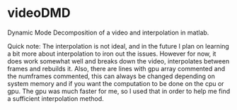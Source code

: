 # videoDMD
Dynamic Mode Decomposition of a video and interpolation in matlab.

Quick note: The interpolation is not ideal, and in the future I plan on learning 
a bit more about interpolation to iron out the issues. However for now, it does work
somewhat well and breaks down the video, interpolates between frames and rebuilds it.
Also, there are lines with gpu array commented and the numframes commented, this can always
be changed depending on system memory and if you want the computation to be done on the
cpu or gpu. The gpu was much faster for me, so I used that in order to help me find a sufficient
interpolation method.
